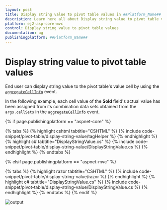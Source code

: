 ```yaml
---
layout: post
title: Display string value to pivot table values in ##Platform_Name## Pivot Table Component
description: Learn here all about Display string value to pivot table values in Syncfusion ##Platform_Name## Pivot Table component of syncfusion and more.
platform: ej2-asp-core-mvc
control: Display string value to pivot table values
documentation: ug
publishingplatform: ##Platform_Name## 
---
```

# Display string value to pivot table values

End user can display string value to the pivot table's value cell by using the [`aggregateCellInfo`](https://help.syncfusion.com/cr/aspnetmvc-js2/Syncfusion.EJ2.PivotView.PivotView.html#Syncfusion_EJ2_PivotView_PivotView_AggregateCellInfo) event.

In the following example, each cell value of the **Sold** field's actual value has been assigned from its combination data sets obtained from the `args.cellSets` in the [`aggregateCellInfo`](https://help.syncfusion.com/cr/aspnetmvc-js2/Syncfusion.EJ2.PivotView.PivotView.html#Syncfusion_EJ2_PivotView_PivotView_AggregateCellInfo) event.

{% if page.publishingplatform == "aspnet-core" %}

{% tabs %}
{% highlight cshtml tabtitle="CSHTML" %}
{% include code-snippet/pivot-table/display-string-value/tagHelper %}
{% endhighlight %}
{% highlight c# tabtitle="DisplayStringValue.cs" %}
{% include code-snippet/pivot-table/display-string-value/DisplayStringValue.cs %}
{% endhighlight %}
{% endtabs %}

{% elsif page.publishingplatform == "aspnet-mvc" %}

{% tabs %}
{% highlight razor tabtitle="CSHTML" %}
{% include code-snippet/pivot-table/display-string-value/razor %}
{% endhighlight %}
{% highlight c# tabtitle="DisplayStringValue.cs" %}
{% include code-snippet/pivot-table/display-string-value/DisplayStringValue.cs %}
{% endhighlight %}
{% endtabs %}
{% endif %}

![output](../images/display-string-value.png)
